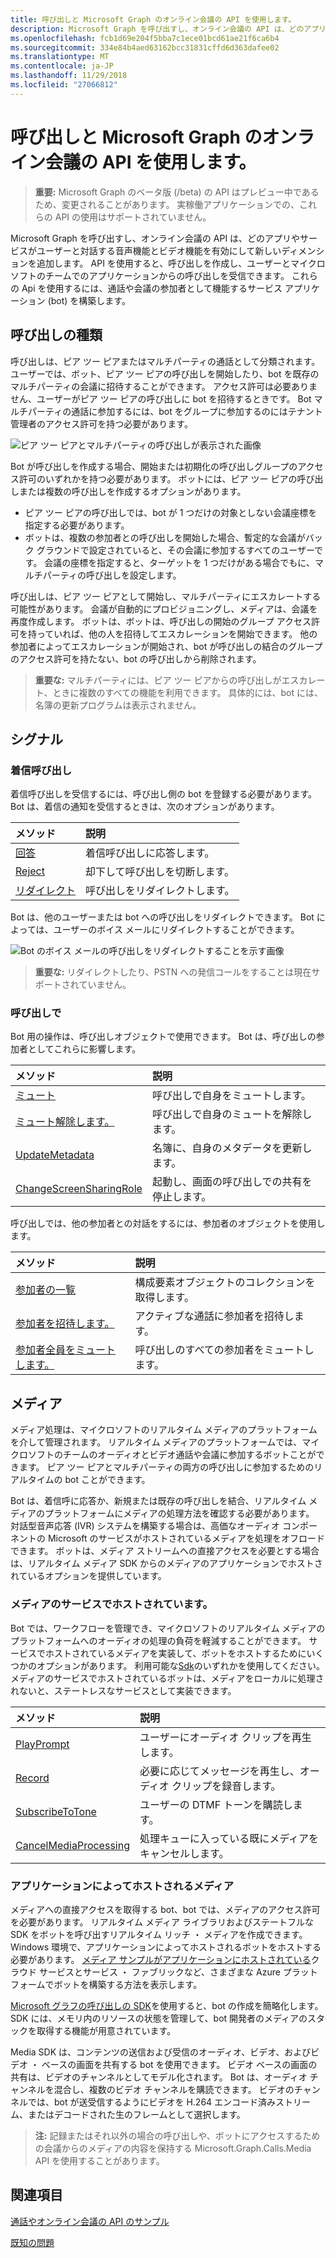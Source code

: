 ```yaml
---
title: 呼び出しと Microsoft Graph のオンライン会議の API を使用します。
description: Microsoft Graph を呼び出すし、オンライン会議の API は、どのアプリやサービスがユーザーと対話する音声機能とビデオ機能を有効にして新しいディメンションを追加します。 API を使用すると、呼び出しを作成し、ユーザーとマイクロソフトのチームでのアプリケーションからの呼び出しを受信できます。 これらの Api を使用するには、通話や会議の参加者として機能するサービス アプリケーション (bot) を構築します。
ms.openlocfilehash: fcb1d69e204f5bba7c1ece01bcd61ae21f6ca6b4
ms.sourcegitcommit: 334e84b4aed63162bcc31831cffd6d363dafee02
ms.translationtype: MT
ms.contentlocale: ja-JP
ms.lasthandoff: 11/29/2018
ms.locfileid: "27066812"
---
```

# <a name="working-with-the-calls-and-online-meetings-api-in-microsoft-graph"></a>呼び出しと Microsoft Graph のオンライン会議の API を使用します。

> **重要:** Microsoft Graph のベータ版 (/beta) の API はプレビュー中であるため、変更されることがあります。 実稼働アプリケーションでの、これらの API の使用はサポートされていません。

Microsoft Graph を呼び出すし、オンライン会議の API は、どのアプリやサービスがユーザーと対話する音声機能とビデオ機能を有効にして新しいディメンションを追加します。 API を使用すると、呼び出しを作成し、ユーザーとマイクロソフトのチームでのアプリケーションからの呼び出しを受信できます。 これらの Api を使用するには、通話や会議の参加者として機能するサービス アプリケーション (bot) を構築します。

## <a name="call-types"></a>呼び出しの種類

呼び出しは、ピア ツー ピアまたはマルチパーティの通話として分類されます。 ユーザーでは、ボット、ピア ツー ピアの呼び出しを開始したり、bot を既存のマルチパーティの会議に招待することができます。 アクセス許可は必要ありません、ユーザーがピア ツー ピアの呼び出しに bot を招待するときです。 Bot マルチパーティの通話に参加するには、bot をグループに参加するのにはテナント管理者のアクセス許可を持つ必要があります。

![ピア ツー ピアとマルチパーティの呼び出しが表示された画像](https://cdn.graph.office.net/prod/GraphDocuments/en-us/concepts/images/call-types.png)

Bot が呼び出しを作成する場合、開始または初期化の呼び出しグループのアクセス許可のいずれかを持つ必要があります。 ボットには、ピア ツー ピアの呼び出しまたは複数の呼び出しを作成するオプションがあります。

- ピア ツー ピアの呼び出しでは、bot が 1 つだけの対象としない会議座標を指定する必要があります。 
- ボットは、複数の参加者との呼び出しを開始した場合、暫定的な会議がバック グラウンドで設定されていると、その会議に参加するすべてのユーザーです。 会議の座標を指定すると、ターゲットを 1 つだけがある場合でもに、マルチパーティの呼び出しを設定します。

呼び出しは、ピア ツー ピアとして開始し、マルチパーティにエスカレートする可能性があります。 会議が自動的にプロビジョニングし、メディアは、会議を再度作成します。 ボットは、ボットは、呼び出しの開始のグループ アクセス許可を持っていれば、他の人を招待してエスカレーションを開始できます。 他の参加者によってエスカレーションが開始され、bot が呼び出しの結合のグループのアクセス許可を持たない、bot の呼び出しから削除されます。

> **重要な:** マルチパーティには、ピア ツー ピアからの呼び出しがエスカレート、ときに複数のすべての機能を利用できます。 具体的には、bot には、名簿の更新プログラムは表示されません。

## <a name="signaling"></a>シグナル

### <a name="incoming-call"></a>着信呼び出し

着信呼び出しを受信するには、呼び出し側の bot を登録する必要があります。 Bot は、着信の通知を受信するときは、次のオプションがあります。

| メソッド                              | 説明                                  |
|:------------------------------------|:---------------------------------------------|
| [回答](../api/call-answer.md)     | 着信呼び出しに応答します。                    |
| [Reject](../api/call-reject.md)     | 却下して呼び出しを切断します。                  |
| [リダイレクト](../api/call-redirect.md) | 呼び出しをリダイレクトします。                           |

Bot は、他のユーザーまたは bot への呼び出しをリダイレクトできます。 Bot によっては、ユーザーのボイス メールにリダイレクトすることができます。

![Bot のボイス メールの呼び出しをリダイレクトすることを示す画像](https://cdn.graph.office.net/prod/GraphDocuments/en-us/concepts/images/call-handling.png)

> **重要な:** リダイレクトしたり、PSTN への発信コールをすることは現在サポートされていません。

### <a name="in-call"></a>呼び出しで

Bot 用の操作は、呼び出しオブジェクトで使用できます。 Bot は、呼び出しの参加者としてこれらに影響します。

| メソッド                                                            | 説明                                  |
|:------------------------------------------------------------------|:---------------------------------------------|
| [ミュート](../api/call-mute.md)                                       | 呼び出しで自身をミュートします。                       |
| [ミュート解除します。](../api/call-unmute.md)                                   | 呼び出しで自身のミュートを解除します。                     |
| [UpdateMetadata](../api/call-updatemetadata.md)                   | 名簿に、自身のメタデータを更新します。          |
| [ChangeScreenSharingRole](../api/call-changescreensharingrole.md) | 起動し、画面の呼び出しでの共有を停止します。   |

呼び出しでは、他の参加者との対話をするには、参加者のオブジェクトを使用します。

| メソッド                                                            | 説明                                  |
|:------------------------------------------------------------------|:---------------------------------------------|
| [参加者の一覧](../api/call-list-participants.md)             | 構成要素オブジェクトのコレクションを取得します。         |
| [参加者を招待します。](../api/participant-invite.md)               | アクティブな通話に参加者を招待します。      |
| [参加者全員をミュートします。](../api/participant-muteall.md)            | 呼び出しのすべての参加者をミュートします。           |

## <a name="media"></a>メディア

メディア処理は、マイクロソフトのリアルタイム メディアのプラットフォームを介して管理されます。 リアルタイム メディアのプラットフォームでは、マイクロソフトのチームのオーディオとビデオ通話や会議に参加するボットことができます。 ピア ツー ピアとマルチパーティの両方の呼び出しに参加するためのリアルタイムの bot ことができます。

Bot は、着信呼に応答か、新規または既存の呼び出しを結合、リアルタイム メディアのプラットフォームにメディアの処理方法を確認する必要があります。 対話型音声応答 (IVR) システムを構築する場合は、高価なオーディオ コンポーネントの Microsoft のサービスがホストされているメディアを処理をオフロードできます。 ボットは、メディア ストリームへの直接アクセスを必要とする場合は、リアルタイム メディア SDK からのメディアのアプリケーションでホストされているオプションを提供しています。

### <a name="service-hosted-media"></a>メディアのサービスでホストされています。

Bot では、ワークフローを管理でき、マイクロソフトのリアルタイム メディアのプラットフォームへのオーディオの処理の負荷を軽減することができます。 サービスでホストされているメディアを実装して、ボットをホストするためにいくつかのオプションがあります。 利用可能な[Sdk](https://developer.microsoft.com/graph/code-samples-and-sdks)のいずれかを使用してください。 メディアのサービスでホストされているボットは、メディアをローカルに処理されないと、ステートレスなサービスとして実装できます。

| メソッド                                                        | 説明                                             |
|:--------------------------------------------------------------|:--------------------------------------------------------|
| [PlayPrompt](../api/call-playprompt.md)                       | ユーザーにオーディオ クリップを再生します。                         |
| [Record](../api/call-record.md)                               | 必要に応じてメッセージを再生し、オーディオ クリップを録音します。      |
| [SubscribeToTone](../api/call-subscribetotone.md)             | ユーザーの DTMF トーンを購読します。                  |
| [CancelMediaProcessing](../api/call-cancelmediaprocessing.md) | 処理キューに入っている既にメディアをキャンセルします。             |

### <a name="application-hosted-media"></a>アプリケーションによってホストされるメディア

メディアへの直接アクセスを取得する bot、bot では、メディアのアクセス許可を必要があります。 リアルタイム メディア ライブラリおよびステートフルな SDK をボットを呼び出すリアルタイム リッチ ・ メディアを作成できます。 Windows 環境で、アプリケーションによってホストされるボットをホストする必要があります。 [メディア サンプルがアプリケーションにホストされている](https://github.com/microsoftgraph/microsoft-graph-comms-samples)クラウド サービスとサービス ・ ファブリックなど、さまざまな Azure プラットフォームでボットを構築する方法を表示します。

[Microsoft グラフの呼び出しの SDK](https://microsoftgraph.github.io/microsoft-graph-comms-samples/docs/articles/index.html)を使用すると、bot の作成を簡略化します。 SDK には、メモリ内のリソースの状態を管理して、bot 開発者のメディアのスタックを取得する機能が用意されています。

Media SDK は、コンテンツの送信および受信のオーディオ、ビデオ、およびビデオ ・ ベースの画面を共有する bot を使用できます。 ビデオ ベースの画面の共有は、ビデオのチャンネルとしてモデル化されます。 Bot は、オーディオ チャンネルを混合し、複数のビデオ チャンネルを購読できます。 ビデオのチャンネルでは、bot が送受信するようにビデオを H.264 エンコード済みストリーム、またはデコードされた生のフレームとして選択します。

> **注:** 記録またはそれ以外の場合の呼び出しや、ボットにアクセスするための会議からのメディアの内容を保持する Microsoft.Graph.Calls.Media API を使用することがあります。

## <a name="see-also"></a>関連項目

[通話やオンライン会議の API のサンプル](https://github.com/microsoftgraph/microsoft-graph-comms-samples/)

[既知の問題](/graph/known-issues#calls-and-online-meetings)